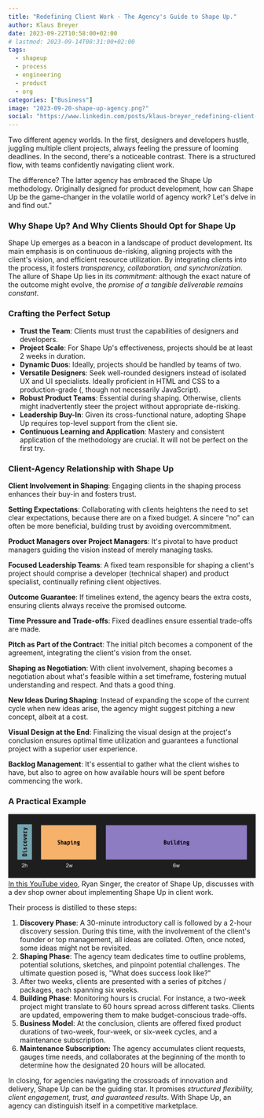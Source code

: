 ```yaml
---
title: "Redefining Client Work - The Agency's Guide to Shape Up."
author: Klaus Breyer
date: 2023-09-22T10:58:00+02:00
# lastmod: 2023-09-14T08:31:00+02:00
tags:
  - shapeup
  - process
  - engineering
  - product
  - org
categories: ["Business"]
image: "2023-09-20-shape-up-agency.png?"
social: "https://www.linkedin.com/posts/klaus-breyer_redefining-client-work-the-agencys-guide-activity-7110913038588760064-pMSy"
---
```


Two different agency worlds. In the first, designers and developers hustle, juggling multiple client projects, always feeling the pressure of looming deadlines. In the second, there's a noticeable contrast. There is a structured flow, with teams confidently navigating client work.

The difference? The latter agency has embraced the Shape Up methodology. Originally designed for product development, how can Shape Up be the game-changer in the volatile world of agency work? Let's delve in and find out."

### Why Shape Up? And Why Clients Should Opt for Shape Up

Shape Up emerges as a beacon in a landscape of product development. Its main emphasis is on continuous de-risking, aligning projects with the client's vision, and efficient resource utilization. By integrating clients into the process, it fosters _transparency, collaboration, and synchronization_. The allure of Shape Up lies in its _commitment_: although the exact nature of the outcome might evolve, the _promise of a tangible deliverable remains constant_.

### Crafting the Perfect Setup

- **Trust the Team**: Clients must trust the capabilities of designers and developers.
- **Project Scale**: For Shape Up's effectiveness, projects should be at least 2 weeks in duration.
- **Dynamic Duos**: Ideally, projects should be handled by teams of two.
- **Versatile Designers**: Seek well-rounded designers instead of isolated UX and UI specialists. Ideally proficient in HTML and CSS to a production-grade (, though not necessarily JavaScript).
- **Robust Product Teams**: Essential during shaping. Otherwise, clients might inadvertently steer the project without appropriate de-risking.
- **Leadership Buy-In**: Given its cross-functional nature, adopting Shape Up requires top-level support from the client sie.
- **Continuous Learning and Application**: Mastery and consistent application of the methodology are crucial. It will not be perfect on the first try.

### Client-Agency Relationship with Shape Up

**Client Involvement in Shaping**: Engaging clients in the shaping process enhances their buy-in and fosters trust.

**Setting Expectations**: Collaborating with clients heightens the need to set clear expectations, because there are on a fixed budget. A sincere "no" can often be more beneficial, building trust by avoiding overcommitment.

**Product Managers over Project Managers**: It's pivotal to have product managers guiding the vision instead of merely managing tasks.

**Focused Leadership Teams**: A fixed team responsible for shaping a client's project should comprise a developer (technical shaper) and product specialist, continually refining client objectives.

**Outcome Guarantee**: If timelines extend, the agency bears the extra costs, ensuring clients always receive the promised outcome.

**Time Pressure and Trade-offs**: Fixed deadlines ensure essential trade-offs are made.

**Pitch as Part of the Contract**: The initial pitch becomes a component of the agreement, integrating the client's vision from the onset.

**Shaping as Negotiation**: With client involvement, shaping becomes a negotiation about what's feasible within a set timeframe, fostering mutual understanding and respect. And thats a good thing.

**New Ideas During Shaping**: Instead of expanding the scope of the current cycle when new ideas arise, the agency might suggest pitching a new concept, albeit at a cost.

**Visual Design at the End**: Finalizing the visual design at the project's conclusion ensures optimal time utilization and guarantees a functional project with a superior user experience.

**Backlog Management**: It's essential to gather what the client wishes to have, but also to agree on how available hours will be spent before commencing the work.

### A Practical Example

![](2023-09-20-shape-up-agency.svg)
[In this YouTube video](https://www.youtube.com/watch?v=anDSoLKtHyo), Ryan Singer, the creator of Shape Up, discusses with a dev shop owner about implementing Shape Up in client work.

Their process is distilled to these steps:

1. **Discovery Phase**: A 30-minute introductory call is followed by a 2-hour discovery session. During this time, with the involvement of the client's founder or top management, all ideas are collated. Often, once noted, some ideas might not be revisited.
2. **Shaping Phase**: The agency team dedicates time to outline problems, potential solutions, sketches, and pinpoint potential challenges. The ultimate question posed is, "What does success look like?"
3. After two weeks, clients are presented with a series of pitches / packages, each spanning six weeks.
4. **Building Phase**: Monitoring hours is crucial. For instance, a two-week project might translate to 60 hours spread across different tasks. Clients are updated, empowering them to make budget-conscious trade-offs.
5. **Business Model**: At the conclusion, clients are offered fixed product durations of two-week, four-week, or six-week cycles, and a maintenance subscription.
6. **Maintenance Subscription:** The agency accumulates client requests, gauges time needs, and collaborates at the beginning of the month to determine how the designated 20 hours will be allocated.

In closing, for agencies navigating the crossroads of innovation and delivery, Shape Up can be the guiding star. It promises _structured flexibility, client engagement, trust, and guaranteed results_. With Shape Up, an agency can distinguish itself in a competitive marketplace.
